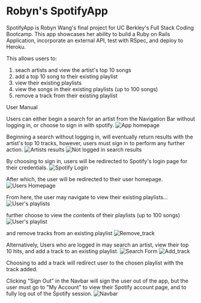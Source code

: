 # Robyn's SpotifyApp

SpotifyApp is Robyn Wang's final project for UC Berkley's Full Stack Coding Bootcamp. This app showcases her ability to build a Ruby on Rails Application, incorporate an external API, test with RSpec, and deploy to Heroku. 

This allows users to: 
  1. seach artists and view the artist's top 10 songs
  2. add a top 10 song to their existing playlist
  3. view their existing playlists 
  4. view the songs in their existing playlists (up to 100 songs)
  5. remove a track from their existing playlist 

User Manual

Users can either begin a search for an artist from the Navigation Bar without logging in, or choose to sign in with spotify. 
  <img src="homepage.png" alt="App homepage">

Beginning a search without logging in, will eventually return results with the artist's top 10 tracks, however, users must sign in to perform any further action.
  <img src="index.png" alt="Artists results">
  <img src="else.png" alt="Not logged in search results">

  By choosing to sign in, users will be redirected to Spotify's login page for their credentials.
  <img src="callback.png" alt="Spotify Login">

After which, the user will be redirected to their user homepage. 
  <img src="users.png" alt="Users Homepage">

From here, the user may navigate to view their existing playlists...
  <img src="playlists.png" alt="User's playlists">

  further choose to view the contents of their playlists (up to 100 songs) 
  <img src="playlist.png" alt="User's playlist">

  and remove tracks from an existing playlist
  <img src="remove_track.png" alt="Remove_track">

Alternatively, Users who are logged in may search an artist, view their top 10 hits, and add a track to an existing playlist. 
  <img src="search.png" alt="Search Form">
  <img src="add_track.png" alt="Add_track">

  Choosing to add a track will redirect user to the chosen playlist with the track added. 

Clicking "Sign Out" in the Navbar will sign the user out of the app, but the user must go to "My Account" to view their Spotify account page, and to fully log out of the Spotify session. 
  <img src="navbar.png" alt="Navbar">







